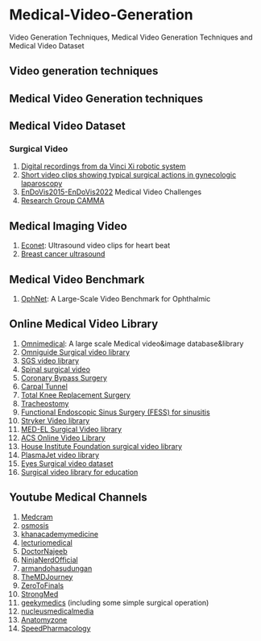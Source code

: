 # Medical-Video-Generation
Video Generation Techniques, Medical Video Generation Techniques and Medical Video Dataset
## Video generation techniques
## Medical Video Generation techniques
## Medical Video Dataset
### Surgical Video
1. [Digital recordings from da Vinci Xi robotic system](https://saras-mesad.grand-challenge.org/dataset/)
2. [Short video clips showing typical surgical actions in gynecologic laparoscopy](https://ftp.itec.aau.at/datasets/SurgicalActions160/index.html)
3. [EnDoVis2015-EnDoVis2022](http://opencas.dkfz.de/endovis/datasetspublications/) Medical Video Challenges
4. [Research Group CAMMA](http://camma.u-strasbg.fr/datasets)
## Medical Imaging Video
1. [Econet](https://echonet.github.io/dynamic/): Ultrasound video clips for heart beat
2. [Breast cancer ultrasound](https://drive.google.com/file/d/1LVXK34OJhC2LkqqyMmVFnXsXQavvZdeF/view)
## Medical Video Benchmark 
1. [OphNet](https://github.com/minghu0830/OphNet-benchmark?tab=readme-ov-file): A Large-Scale Video Benchmark for Ophthalmic
## Online Medical Video Library
1. [Omnimedical](http://www.omnimedicalsearch.com/image_databases.html): A large scale Medical video&image database&library
2. [Omniguide Surgical video library](https://www.omni-guide.com/support/video-library-specialty/)
3. [SGS video library](https://www.sgsonline.org/sgs-video-library)
4. [Spinal surgical video](https://spinal-deformity-surgeon.com/leader-in-spinal-deformity/surgical-video-library/)
5. [Coronary Bypass Surgery](https://www.youtube.com/watch?v=7PpidBmoA4c)
6. [Carpal Tunnel](https://www.youtube.com/watch?v=jiUKeCLMS90)
7. [Total Knee Replacement Surgery](https://www.youtube.com/watch?v=ntwAUA4HuwY)
8. [Tracheostomy](https://www.youtube.com/watch?v=UZhtM4qPdcA)
9. [Functional Endoscopic Sinus Surgery (FESS) for sinusitis](https://www.youtube.com/watch?v=48LD2S6T0uI)
10. [Stryker Video library](https://cmf.stryker.com/medical-education/surgical-video-library)
11. [MED-EL Surgical Video library](https://surgical-videos.medel.com/login/)
12. [ACS Online Video Library](https://cine-med.com/acsonline/menu.php)
13. [House Institute Foundation surgical video library](https://www.youtube.com/c/HouseInstituteProfessionalEducation/playlists)
14. [PlasmaJet video library](https://plasmasurgical.com/video-library/)
15. [Eyes Surgical video dataset](https://vba.vitbucklesociety.org/surgical-video-library)
16. [Surgical video library for education](https://aspo.us/page/SurgicalVideoLibrary)

## Youtube Medical Channels
1. [Medcram](https://www.youtube.com/@Medcram)
2. [osmosis](https://www.youtube.com/@osmosis)
3. [khanacademymedicine](https://www.youtube.com/@khanacademymedicine)
4. [lecturiomedical](https://www.youtube.com/@lecturiomedical)
5. [DoctorNajeeb](https://www.youtube.com/@DoctorNajeeb)
6. [NinjaNerdOfficial](https://www.youtube.com/@NinjaNerdOfficial)
7. [armandohasudungan](https://www.youtube.com/@armandohasudungan)
8. [TheMDJourney](https://www.youtube.com/@TheMDJourney)
9. [ZeroToFinals](https://www.youtube.com/@ZeroToFinals)
10. [StrongMed](https://www.youtube.com/@StrongMed)
11. [geekymedics](https://www.youtube.com/@geekymedics) (including some simple surgical operation)
12. [nucleusmedicalmedia](https://www.youtube.com/@nucleusmedicalmedia)
13. [Anatomyzone](https://www.youtube.com/@Anatomyzone)
14. [SpeedPharmacology](https://www.youtube.com/@SpeedPharmacology)
